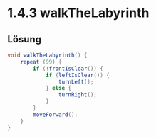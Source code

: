# 1.4.3 walkTheLabyrinth

## Lösung

```java
void walkTheLabyrinth() {
    repeat (99) {
        if (!frontIsClear()) {
            if (leftIsClear()) {
                turnLeft();
            } else {
                turnRight();
            }
        }
        moveForward();
    }
}
```
